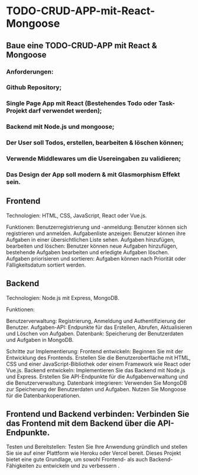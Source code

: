# TODO-CRUD-APP-mit-React-Mongoose

## Baue eine TODO-CRUD-APP mit React & Mongoose
### Anforderungen:
### Github Repository;
### Single Page App mit React (Bestehendes Todo oder Task-Projekt darf verwendet werden);
### Backend mit Node.js und mongoose;
### Der User soll Todos, erstellen, bearbeiten & löschen können;
### Verwende Middlewares um die Usereingaben zu validieren;
### Das Design der App soll modern & mit Glasmorphism Effekt sein.


## Frontend
Technologien: HTML, CSS, JavaScript, React oder Vue.js.

Funktionen:
Benutzerregistrierung und -anmeldung: Benutzer können sich registrieren und anmelden.
Aufgabenliste anzeigen: Benutzer können ihre Aufgaben in einer übersichtlichen Liste sehen.
Aufgaben hinzufügen, bearbeiten und löschen: Benutzer können neue Aufgaben hinzufügen, bestehende Aufgaben bearbeiten und erledigte Aufgaben löschen.
Aufgaben priorisieren und sortieren: Aufgaben können nach Priorität oder Fälligkeitsdatum sortiert werden.

## Backend
Technologien: Node.js mit Express, MongoDB.

Funktionen:

Benutzerverwaltung: Registrierung, Anmeldung und Authentifizierung der Benutzer.
Aufgaben-API: Endpunkte für das Erstellen, Abrufen, Aktualisieren und Löschen von Aufgaben.
Datenbank: Speicherung der Benutzerdaten und Aufgaben in MongoDB.

Schritte zur Implementierung:
Frontend entwickeln: Beginnen Sie mit der Entwicklung des Frontends. Erstellen Sie die Benutzeroberfläche mit HTML, CSS und einer JavaScript-Bibliothek oder einem Framework wie React oder Vue.js.
Backend entwickeln: Implementieren Sie das Backend mit Node.js und Express. Erstellen Sie API-Endpunkte für die Aufgabenverwaltung und die Benutzerverwaltung.
Datenbank integrieren: Verwenden Sie MongoDB zur Speicherung der Benutzerdaten und Aufgaben. Nutzen Sie Mongoose für die Datenbankoperationen.

## Frontend und Backend verbinden: Verbinden Sie das Frontend mit dem Backend über die API-Endpunkte.
Testen und Bereitstellen: Testen Sie Ihre Anwendung gründlich und stellen Sie sie auf einer Plattform wie Heroku oder Vercel bereit.
Dieses Projekt bietet eine gute Grundlage, um sowohl Frontend- als auch Backend-Fähigkeiten zu entwickeln und zu verbessern .

